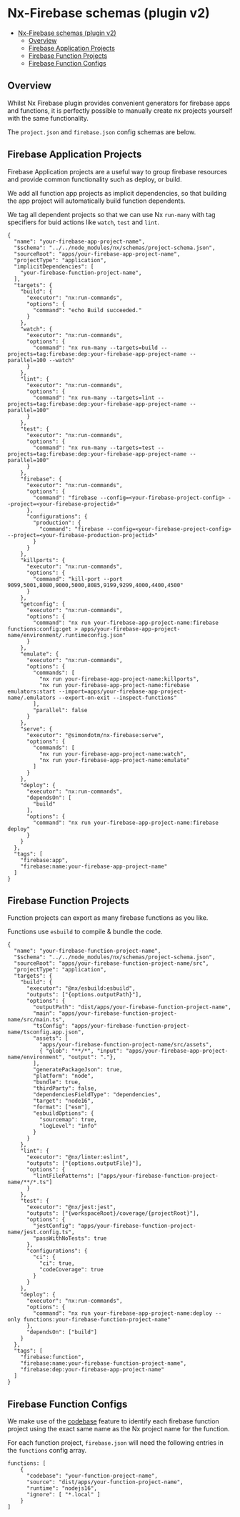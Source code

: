 # Nx-Firebase schemas (plugin v2)

- [Nx-Firebase schemas (plugin v2)](#nx-firebase-schemas-plugin-v2)
  - [Overview](#overview)
  - [Firebase Application Projects](#firebase-application-projects)
  - [Firebase Function Projects](#firebase-function-projects)
  - [Firebase Function Configs](#firebase-function-configs)


## Overview

Whilst Nx Firebase plugin provides convenient generators for firebase apps and functions, it is perfectly possible to manually create nx projects yourself with the same functionality.

The `project.json` and `firebase.json` config schemas are below.



## Firebase Application Projects

Firebase Application projects are a useful way to group firebase resources and provide common functionality such as deploy, or build.

We add all function app projects as implicit dependencies, so that building the app project will automatically build function dependents.

We tag all dependent projects so that we can use Nx `run-many` with tag specifiers for buid actions like `watch`, `test` and `lint`.


```
{
  "name": "your-firebase-app-project-name",
  "$schema": "../../node_modules/nx/schemas/project-schema.json",
  "sourceRoot": "apps/your-firebase-app-project-name",
  "projectType": "application",
  "implicitDependencies": [
    "your-firebase-function-project-name",
  ],  
  "targets": {
    "build": {
      "executor": "nx:run-commands",
      "options": {
        "command": "echo Build succeeded."
      }
    },
    "watch": {
      "executor": "nx:run-commands",
      "options": {
        "command": "nx run-many --targets=build --projects=tag:firebase:dep:your-firebase-app-project-name --parallel=100 --watch"
      }
    },
    "lint": {
      "executor": "nx:run-commands",
      "options": {
        "command": "nx run-many --targets=lint --projects=tag:firebase:dep:your-firebase-app-project-name --parallel=100"
      }
    },
    "test": {
      "executor": "nx:run-commands",
      "options": {
        "command": "nx run-many --targets=test --projects=tag:firebase:dep:your-firebase-app-project-name --parallel=100"
      }
    },
    "firebase": {
      "executor": "nx:run-commands",
      "options": {
        "command": "firebase --config=<your-firebase-project-config> --project=<your-firebase-projectid>"
      },
      "configurations": {
        "production": {
          "command": "firebase --config=<your-firebase-project-config> --project=<your-firebase-production-projectid>"
        }
      }
    },
    "killports": {
      "executor": "nx:run-commands",
      "options": {
        "command": "kill-port --port 9099,5001,8080,9000,5000,8085,9199,9299,4000,4400,4500"
      }
    },
    "getconfig": {
      "executor": "nx:run-commands",
      "options": {
        "command": "nx run your-firebase-app-project-name:firebase functions:config:get > apps/your-firebase-app-project-name/environment/.runtimeconfig.json"
      }
    },
    "emulate": {
      "executor": "nx:run-commands",
      "options": {
        "commands": [
          "nx run your-firebase-app-project-name:killports",
          "nx run your-firebase-app-project-name:firebase emulators:start --import=apps/your-firebase-app-project-name/.emulators --export-on-exit --inspect-functions"
        ],
        "parallel": false
      }
    },
    "serve": {
      "executor": "@simondotm/nx-firebase:serve",
      "options": {
        "commands": [
          "nx run your-firebase-app-project-name:watch",
          "nx run your-firebase-app-project-name:emulate"
        ]
      }
    },
    "deploy": {
      "executor": "nx:run-commands",
      "dependsOn": [
        "build"
      ],
      "options": {
        "command": "nx run your-firebase-app-project-name:firebase deploy"
      }
    }
  },
  "tags": [
    "firebase:app",
    "firebase:name:your-firebase-app-project-name"
  ]
}
```

## Firebase Function Projects

Function projects can export as many firebase functions as you like. 

Functions use `esbuild` to compile & bundle the code.

```
{
  "name": "your-firebase-function-project-name",
  "$schema": "../../node_modules/nx/schemas/project-schema.json",
  "sourceRoot": "apps/your-firebase-function-project-name/src",
  "projectType": "application",
  "targets": {
    "build": {
      "executor": "@nx/esbuild:esbuild",
      "outputs": ["{options.outputPath}"],
      "options": {
        "outputPath": "dist/apps/your-firebase-function-project-name",
        "main": "apps/your-firebase-function-project-name/src/main.ts",
        "tsConfig": "apps/your-firebase-function-project-name/tsconfig.app.json",
        "assets": [
          "apps/your-firebase-function-project-name/src/assets",
          { "glob": "**/*", "input": "apps/your-firebase-app-project-name/environment", "output": "."},
        ],
        "generatePackageJson": true,
        "platform": "node",
        "bundle": true,
        "thirdParty": false,
        "dependenciesFieldType": "dependencies",
        "target": "node16",
        "format": ["esm"],
        "esbuildOptions": {
          "sourcemap": true,
          "logLevel": "info"
        }
      }
    },
    "lint": {
      "executor": "@nx/linter:eslint",
      "outputs": ["{options.outputFile}"],
      "options": {
        "lintFilePatterns": ["apps/your-firebase-function-project-name/**/*.ts"]
      }
    },
    "test": {
      "executor": "@nx/jest:jest",
      "outputs": ["{workspaceRoot}/coverage/{projectRoot}"],
      "options": {
        "jestConfig": "apps/your-firebase-function-project-name/jest.config.ts",
        "passWithNoTests": true
      },
      "configurations": {
        "ci": {
          "ci": true,
          "codeCoverage": true
        }
      }
    },
    "deploy": {
      "executor": "nx:run-commands",
      "options": {
        "command": "nx run your-firebase-app-project-name:deploy --only functions:your-firebase-function-project-name"
      },
      "dependsOn": ["build"]
    }
  },
  "tags": [
    "firebase:function",
    "firebase:name:your-firebase-function-project-name",
    "firebase:dep:your-firebase-app-project-name"
  ]
}

```

## Firebase Function Configs

We make use of the [codebase](https://firebase.google.com/docs/functions/organize-functions?gen=2nd#organize_functions_in_codebases) feature to identify each firebase function project using the exact same name as the Nx project name for the function.

For each function project, `firebase.json` will need the following entries in the `functions` config array.

```
functions: [
    {
      "codebase": "your-function-project-name",
      "source": "dist/apps/your-function-project-name",
      "runtime": "nodejs16",
      "ignore": [ "*.local" ]
    }  
]

```